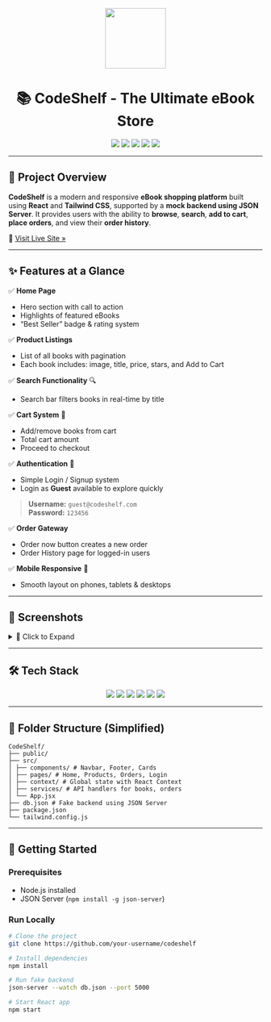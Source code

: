 <p align="center">
  <img src="./53391d1a-7fc9-4c56-ad26-1233fa24bb47.png" height="120" />
</p>

<h1 align="center">📚 CodeShelf - The Ultimate eBook Store</h1>

<p align="center">
  <a href="https://codebookshelf.netlify.app/"><img src="https://img.shields.io/badge/Live-Demo-blue?style=for-the-badge&logo=netlify" /></a>
  <img src="https://img.shields.io/badge/Frontend-React-blue?style=for-the-badge&logo=react" />
  <img src="https://img.shields.io/badge/Styling-TailwindCSS-blue?style=for-the-badge&logo=tailwind-css" />
  <img src="https://img.shields.io/badge/Backend-JSON%20Server-brightgreen?style=for-the-badge&logo=json" />
  <img src="https://img.shields.io/badge/Auth-JSON%20Auth-orange?style=for-the-badge&logo=auth0" />
</p>

---

## 🚀 Project Overview

**CodeShelf** is a modern and responsive **eBook shopping platform** built using **React** and **Tailwind CSS**, supported by a **mock backend using JSON Server**. It provides users with the ability to **browse**, **search**, **add to cart**, **place orders**, and view their **order history**.

🔗 [Visit Live Site »](https://codebookshelf.netlify.app/)

---

## ✨ Features at a Glance

✅ **Home Page**  
- Hero section with call to action  
- Highlights of featured eBooks  
- “Best Seller” badge & rating system  

✅ **Product Listings**  
- List of all books with pagination  
- Each book includes: image, title, price, stars, and Add to Cart

✅ **Search Functionality** 🔍  
- Search bar filters books in real-time by title  

✅ **Cart System** 🛒  
- Add/remove books from cart  
- Total cart amount  
- Proceed to checkout  

✅ **Authentication** 🔐  
- Simple Login / Signup system  
- Login as **Guest** available to explore quickly  
> **Username:** `guest@codeshelf.com`  
> **Password:** `123456`

✅ **Order Gateway**  
- Order now button creates a new order  
- Order History page for logged-in users  

✅ **Mobile Responsive** 📱  
- Smooth layout on phones, tablets & desktops  

---

## 📸 Screenshots

<details>
<summary>📌 Click to Expand</summary>

### 🖥️ Home Page & Featured Books

<img src="./53391d1a-7fc9-4c56-ad26-1233fa24bb47.png" alt="Home Page" width="100%"/>

### 📚 All eBooks Page

<img src="./1357289e-0e5c-437f-95e3-6310ff646d53.png" alt="Books Page" width="100%"/>

</details>

---

## 🛠️ Tech Stack

<p align="center">
  <img src="https://img.shields.io/badge/React-20232A?style=for-the-badge&logo=react&logoColor=61DAFB" />
  <img src="https://img.shields.io/badge/TailwindCSS-0EA5E9?style=for-the-badge&logo=tailwind-css&logoColor=white" />
  <img src="https://img.shields.io/badge/JavaScript-F7DF1E?style=for-the-badge&logo=javascript&logoColor=black" />
  <img src="https://img.shields.io/badge/JSON_Server-333?style=for-the-badge&logo=json&logoColor=white" />
  <img src="https://img.shields.io/badge/Netlify-00C7B7?style=for-the-badge&logo=netlify&logoColor=white" />
  <img src="https://img.shields.io/badge/Git-GitHub-181717?style=for-the-badge&logo=github&logoColor=white" />
</p>

---

## 📁 Folder Structure (Simplified)

```
CodeShelf/
├── public/
├── src/
│ ├── components/ # Navbar, Footer, Cards
│ ├── pages/ # Home, Products, Orders, Login
│ ├── context/ # Global state with React Context
│ ├── services/ # API handlers for books, orders
│ └── App.jsx
├── db.json # Fake backend using JSON Server
├── package.json
└── tailwind.config.js
```


---

## 🧪 Getting Started

### Prerequisites

- Node.js installed
- JSON Server (`npm install -g json-server`)

### Run Locally

```bash
# Clone the project
git clone https://github.com/your-username/codeshelf

# Install dependencies
npm install

# Run fake backend
json-server --watch db.json --port 5000

# Start React app
npm start
